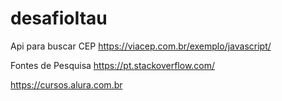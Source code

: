 # desafioItau
Api para buscar CEP https://viacep.com.br/exemplo/javascript/

Fontes de Pesquisa
https://pt.stackoverflow.com/

https://cursos.alura.com.br